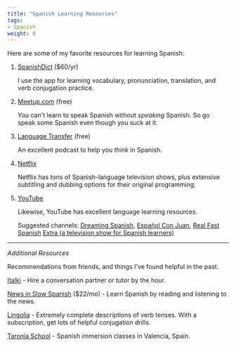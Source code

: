 ```yaml
---
title: "Spanish Learning Resources"
tags:
- Spanish
weight: 0
---
```


Here are some of my favorite resources for learning Spanish:

1. [SpanishDict](https://www.spanishdict.com/) ($60/yr)

	I use the app for learning vocabulary, pronunciation, translation, and verb conjugation practice. 

2. [Meetup.com](http://www.meetup.com) (free)

	You can't learn to speak Spanish without *speaking* Spanish.  So go speak some Spanish even though you suck at it. 

3. [Language Transfer](https://www.languagetransfer.org/) (free)

	An excellent podcast to help you *think* in Spanish.

4. [Netflix](https://www.netflix.com)

	Netflix has tons of Spanish-language television shows, plus extensive subtitling and dubbing options for their original programming.

5. [YouTube](https//www.youtube.com)

	Likewise, YouTube has excellent language learning resources.

	Suggested channels: [Dreaming Spanish](https://www.youtube.com/c/DreamingSpanish),  [Español Con Juan](https://www.youtube.com/c/1001reasonstolearnspanishwithus),  [Real Fast Spanish](https://www.youtube.com/c/Realfastspanish) [Extra (a television show for Spanish learners)](https://www.youtube.com/watch?v=Dfb9-ZTCA-E&list=PLLVULqsElvki_riI1ld0QhZJx1wom5Ply)
	

---
*Additional Resources*

Recommendations from friends, and things I've found helpful in the past.

[Italki](http://www.italki.com) - Hire a conversation partner or tutor by the hour.

[News in Slow Spanish](http://www.newsinslowspanish) ($22/mo) - Learn Spanish by reading and listening to the news. 

[Lingolia](https://espanol.lingolia.com/en/) - Extremely complete descriptions of verb tenses. With a subscription, get lots of helpful conjugation drills.

[Taronja School](https://www.spanishcoursespain-valencia.com/) - Spanish immersion classes in Valencia, Spain. 